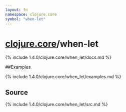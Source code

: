 ```yaml
---
layout: fn
namespace: clojure.core
symbol: "when-let"
---
```


# [clojure.core](../)/when-let

{% include 1.4.0/clojure.core/when_let/docs.md %}

##Examples

{% include 1.4.0/clojure.core/when_let/examples.md %}
## Source
{% include 1.4.0/clojure.core/when_let/src.md %}

